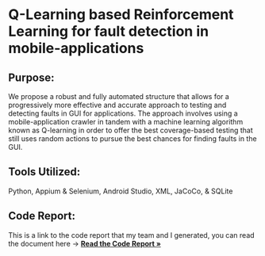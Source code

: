 # Q-Learning based Reinforcement Learning for fault detection in mobile-applications

<h2> Purpose: </h2>
We propose a robust and fully automated structure that allows for a progressively more effective and accurate approach to testing and detecting faults in GUI for applications. The approach involves using a mobile-application crawler in tandem with a machine learning algorithm known as Q-learning in order to offer the best coverage-based testing that still uses random actions to pursue the best chances for finding faults in the GUI.

<h2> Tools Utilized: </h2>
Python, Appium & Selenium, Android Studio, XML, JaCoCo, & SQLite 

<h2> Code Report: </h2>
This is a link to the code report that my team and I generated, you can read the document here -> <a href="[https://drive.google.com/file/d/1kmPIBnk7XrRyn9K4SFD7KcSMI3zxCqf_/view?usp=sharing](https://drive.google.com/file/d/1kfqRj-9Sh6Ac1I863dJDUl7c4qURZVLi/view?usp=sharing)"><strong>Read the Code Report »</a>
